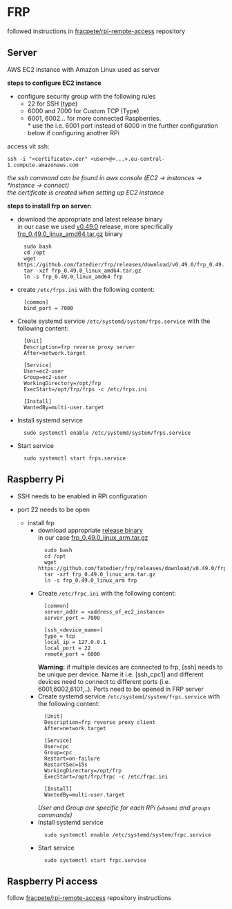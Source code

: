 # FRP

followed instructions in [fracpete/rpi-remote-access](https://github.com/fracpete/rpi-remote-access) repository

## Server
AWS EC2 instance with Amazon Linux used as server

**steps to configure EC2 instance**
- configure security group with the following rules
  - 22 for SSH (type)
  - 6000 and 7000 for Custom TCP (Type)
  - 6001, 6002... for more connected Raspberries. <br>
    \* use the i.e. 6001 port instead of 6000 in the further configuration below if configuring another RPi

access vit ssh:
```
ssh -i "<certificate>.cer" <user>@<...>.eu-central-1.compute.amazonaws.com
```
*the ssh command can be found in aws console (EC2 -> instances -> \*instance -> connect)*<br>
*the certificate is created when setting up EC2 instance*

**steps to install frp on server:**
- download the appropriate and latest release binary <br>
  in our case we used [v0.49.0](https://github.com/fatedier/frp/releases/tag/v0.49.0) release, more specifically [frp_0.49.0_linux_amd64.tar.gz](https://github.com/fatedier/frp/releases/download/v0.49.0/frp_0.49.0_linux_amd64.tar.gz) binary
  ```
    sudo bash
    cd /opt
    wget https://github.com/fatedier/frp/releases/download/v0.49.0/frp_0.49.0_linux_amd64.tar.gz
    tar -xzf frp_0.49.0_linux_amd64.tar.gz
    ln -s frp_0.49.0_linux_amd64 frp
  ```
- create `/etc/frps.ini` with the following content:
  ```
    [common]
    bind_port = 7000
  ```
- Create systemd service `/etc/systemd/system/frps.service` with the following content:
  ```
    [Unit]
    Description=frp reverse proxy server
    After=network.target
    
    [Service]
    User=ec2-user
    Group=ec2-user
    WorkingDirectory=/opt/frp
    ExecStart=/opt/frp/frps -c /etc/frps.ini
    
    [Install]
    WantedBy=multi-user.target
  ```
- Install systemd service
  ```
    sudo systemctl enable /etc/systemd/system/frps.service
  ```
- Start service
  ```
    sudo systemctl start frps.service
  ```


## Raspberry Pi
- SSH needs to be enabled in RPi configuration

- port 22 needs to be open
  - install frp
    - download appropriate [release binary](https://github.com/fatedier/frp/releases)<br>
      in our case [frp_0.49.0_linux_arm.tar.gz](https://github.com/fatedier/frp/releases/download/v0.49.0/frp_0.49.0_linux_arm.tar.gz)
      ```
        sudo bash
        cd /opt
        wget https://github.com/fatedier/frp/releases/download/v0.49.0/frp_0.49.0_linux_arm.tar.gz
        tar -xzf frp_0.49.0_linux_arm.tar.gz
        ln -s frp_0.49.0_linux_arm frp
      ```
    - Create `/etc/frpc.ini` with the following content:
      ```
        [common]
        server_addr = <address_of_ec2_instance>
        server_port = 7000
      
        [ssh_<device_name>]
        type = tcp
        local_ip = 127.0.0.1
        local_port = 22
        remote_port = 6000
      ```
      **Warning:** if multiple devices are connected to frp, [ssh] needs to be unique per device. Name it i.e. [ssh_cpc1] and different devices need to connect to different ports (i.e. 6001,6002,6101,..). Ports need to be opened in FRP server
    - Create systemd service `/etc/systemd/system/frpc.service` with the following content:
      ```
        [Unit]
        Description=frp reverse proxy client
        After=network.target
        
        [Service]
        User=cpc
        Group=cpc
        Restart=on-failure
        RestartSec=15s
        WorkingDirectory=/opt/frp
        ExecStart=/opt/frp/frpc -c /etc/frpc.ini
        
        [Install]
        WantedBy=multi-user.target
      ```
      *User and Group are specific for each RPi (`whoami` and `groups` commands)*
    - Install systemd service
      ```
        sudo systemctl enable /etc/systemd/system/frpc.service
      ```
    - Start service
      ```
        sudo systemctl start frpc.service
      ```

## Raspberry Pi access
follow [fracpete/rpi-remote-access](https://github.com/fracpete/rpi-remote-access#raspberry-pi-access) repository instructions
